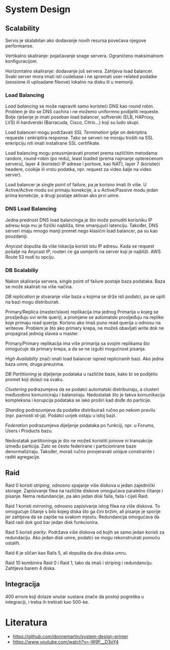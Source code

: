 # System Design

## Scalability

Servis je skalabilan ako dodavanje novih resursa povećava njegove performanse.

Vertikalno skaliranje: pojačavanje snage servera. Ograničeno maksimalnom konfiguracijom.

Horizontalno skaliranje: dodavanje još servera. Zahtjeva load balancer. Svaki server mora imati isti codebase i ne spremati user-related podatke (sessione ili uploadane fileove) lokalno na disku ili u memoriji.

### Load Balancing

*Load balancing* se može napraviti samo koristeći DNS kao round robin. Problem je što se DNS cachira i ne možemo uniformno podijeliti requeste. Bolje rješenje je imati poseban load balancer, softverski (ELB, HAProxy, LVS) ili hardverski (Barracuda, Cisco, Citrix...) koji su ludo skupi.

Load balanceri mogu podržavati *SSL Termination* gdje on dekriptira requeste i enkriptira response. Tako se serveri ne moraju trošiti na SSL enkripciju niti imati instalirane SSL certifikate.

Load balancing mogu preusmjeravati promet prema različitim metodama: random, round-robin (po redu), least loaded (prema najmanje opterećenom serveru), layer 4 (koristeći IP adrese i portove, kao NAT), layer 7 (koristeći headere, cookije ili vrstu podatka, npr. request za video šalje na video server).

Load balancer je single point of failure, pa je korisno imati ih više. U Active/Active modu svi primaju konekcije, a u Active/Passive modu jedan prima konekcije, a drugi postaje aktivan ako prvi umre.

### DNS Load Balancing

Jedna prednost DNS load balancinga je što može ponuditi korisniku IP adresu koja mu je fizički najbliža, time smanjujući latenciju. Također, DNS serveri imaju mnogo manji promet nego klasični load balancer, pa su kao pouzdaniji.

*Anycast* dopušta da više lokacija koristi istu IP adresu. Kada se request pošalje na Anycast IP, routeri će ga usmjeriti na server koji je najbliži. AWS Route 53 nudi tu opciju.

### DB Scalabiliy

Nakon skaliranja servera, single point of failure postaje baza podataka. Baza se može skalirati na više načina.

*DB replication* je stvaranje više baza u kojima se drže isti podatci, pa se upiti na bazi mogu distribuirati.

Primary/Replica (master/slave) replikacija ima jednog Primarija u kojeg se prosljeđuju svi write queriji, a promjene se automatski prosljeđuju na replike koje primaju read querije. Korisno ako imaš puno read querija u odnosu na writeove. Problem je što ako primary krepa, ne možeš obavljati write dok ne propagiraš jednog slavea u master.

Primary/Primary replikacija ima više primarija sa svojim replikama što omogućuje da primary krepa, a da se ne izgubi mogućnost pisanja.

*High Availabilty* znači imati load balancer ispred repliciranih bazi. Ako jedna baza umre, druga preuzima.

*DB Partitioning* je dijeljenje podataka u različite baze, kako bi se podijelio promet koji dolazi na svaku.

*Clustering* podrazumjeva da se podatci automatski distribuiraju, a clusteri međusobno komuniciraju i balansiraju. Nedostatak što je takva komunikacija kompleksna i korupcija podataka se lako proširi kad dođe do particije.

*Sharding* podrazumjeva da podatke distribuiraš ručno po nekom pravilu (npr. parnosti id-ja). Podatci uvijek ostaju u istoj bazi.

*Federation* podrazumjeva dijeljenje podataka po funkciji, npr. u Forums, Users i Products bazu.

Nedostatak partitioninga je što ne možeš koristiti joinove ni transakcije između particija. Zato se često federirane i particionirane baze denormaliziraju. Također, moraš ručno provjeravati unique constrainte i raditi agregacije.

## Raid

Raid 0 koristi *striping*, odnosno spajanje više diskova u jedan zajednički storage. Zapisivanje filea na različite diskove omogućava paralelno čitanje i pisanje. Nema redundancije, pa ako jedan disk faila, faila i cijeli Raid.

Raid 1 koristi *mirroring*, odnosno zapisivanje istog filea na više diskova. To omogućuje čitanje s bilo kojeg diska što ga čini bržim, ali pisanje je sporije jer zahtjeva da se zapiše na svakom mjestu. Redundancija omogućava da Raid radi dok god bar jedan disk funkcionira.

Raid 5 koristi *parity*. Podržava više diskova od kojih se samo jedan koristi za redundaciju. Ako jedan disk umre, podatci se mogu rekonstruirati pomoću ostalih.

Raid 6 je sličan kao Rails 5, ali dopušta da dva diska umru.

Raid 10 kombinira Raid 0 i Raid 1, tako da imaš i striping i redundanciju. Zahtjeva barem 4 diska.

## Integracija

400 errore koji dolaze unutar sustava znače da postoji pogreška u integraciji, i treba ih tretirati kao 500-ke.

# Literatura

* https://github.com/donnemartin/system-design-primer
* https://www.youtube.com/watch?v=-W9F__D3oY4
